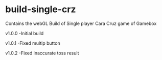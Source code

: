 # build-single-crz
Contains the webGL Build of Single player Cara Cruz game of Gamebox

v1.0.0
-Initial build

v1.0.1
-Fixed multip button

v1.0.2
-Fixed inaccurate toss result 
